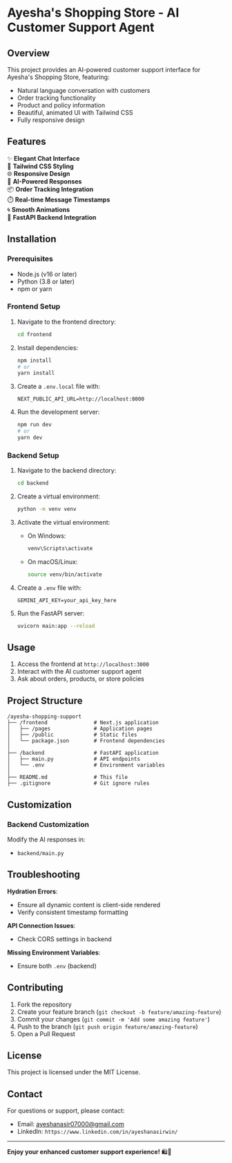 # Ayesha's Shopping Store - AI Customer Support Agent

## Overview

This project provides an AI-powered customer support interface for Ayesha's Shopping Store, featuring:

- Natural language conversation with customers
- Order tracking functionality
- Product and policy information
- Beautiful, animated UI with Tailwind CSS
- Fully responsive design

## Features

✨ **Elegant Chat Interface**  
🎨 **Tailwind CSS Styling**  
🌐 **Responsive Design**  
🤖 **AI-Powered Responses**  
📦 **Order Tracking Integration**  
⏱️ **Real-time Message Timestamps**  
🌀 **Smooth Animations**  
🚀 **FastAPI Backend Integration**

## Installation

### Prerequisites

- Node.js (v16 or later)
- Python (3.8 or later)
- npm or yarn

### Frontend Setup

1. Navigate to the frontend directory:
   ```bash
   cd frontend
   ```

2. Install dependencies:
   ```bash
   npm install
   # or
   yarn install
   ```

3. Create a `.env.local` file with:
   ```env
   NEXT_PUBLIC_API_URL=http://localhost:8000
   ```

4. Run the development server:
   ```bash
   npm run dev
   # or
   yarn dev
   ```

### Backend Setup

1. Navigate to the backend directory:
   ```bash
   cd backend
   ```

2. Create a virtual environment:
   ```bash
   python -m venv venv
   ```

3. Activate the virtual environment:
   - On Windows:
     ```bash
     venv\Scripts\activate
     ```
   - On macOS/Linux:
     ```bash
     source venv/bin/activate
     ```

4. Create a `.env` file with:
   ```env
   GEMINI_API_KEY=your_api_key_here
   ```

5. Run the FastAPI server:
   ```bash
   uvicorn main:app --reload
   ```

## Usage

1. Access the frontend at `http://localhost:3000`
2. Interact with the AI customer support agent
3. Ask about orders, products, or store policies

## Project Structure

```
/ayesha-shopping-support
├── /frontend               # Next.js application
│   ├── /pages              # Application pages
│   ├── /public             # Static files
│   └── package.json        # Frontend dependencies
│
├── /backend                # FastAPI application
│   ├── main.py             # API endpoints
│   └── .env                # Environment variables
│
├── README.md               # This file
├── .gitignore              # Git ignore rules
```

## Customization

### Backend Customization

Modify the AI responses in:
- `backend/main.py`

## Troubleshooting

**Hydration Errors**:
- Ensure all dynamic content is client-side rendered
- Verify consistent timestamp formatting

**API Connection Issues**:
- Check CORS settings in backend

**Missing Environment Variables**:
- Ensure both `.env` (backend)

## Contributing

1. Fork the repository
2. Create your feature branch (`git checkout -b feature/amazing-feature`)
3. Commit your changes (`git commit -m 'Add some amazing feature'`)
4. Push to the branch (`git push origin feature/amazing-feature`)
5. Open a Pull Request

## License

This project is licensed under the MIT License.

## Contact

For questions or support, please contact:
- Email: ayeshanasir07000@gmail.com
- Linkedln: `https://www.linkedin.com/in/ayeshanasirwin/`

---

**Enjoy your enhanced customer support experience!** 🛍️💬